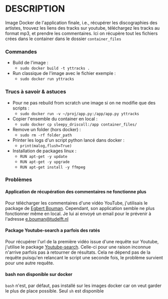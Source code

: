# DESCRIPTION

Image Docker de l'application finale, i.e., récupérer les discographies des artistes, trouvez les liens des tracks sur youtube, téléchargez les tracks au format mp3, et prendre les commentaires. Ici on récupère tout les fichiers crées dans le container dans le dossier `container_files`


### Commandes

* Build de l'image :
  * `sudo docker build -t yttracks .`
* Run classique de l'image avec le fichier exemple :
  * `sudo docker run yttracks`


### Trucs à savoir & astuces

* Pour ne pas rebuild from scratch une image si on ne modifie que des scripts :
  * `sudo docker run -v ~/proj/app.py:/app/app.py yttracks`
* Copier l'ensemble du container en local :
  * `sudo docker cp sleepy_driscoll:/app container_files/`
* Remove un folder (hors docker) :
  * `sudo rm -rf folder_path`
* Printer les logs d'un script python lancé dans docker :
  * `print(malog,flush=True)`
* Installation de packages linux :
  * `RUN apt-get -y update`
  * `RUN apt-get -y upgrade`
  * `RUN apt-get install -y ffmpeg`





### Problèmes 

#### **Application de récupération des commentaires ne fonctionne plus**

Pour télécharger les commentaires d'une vidéo YouTube, j'utilisais le package de [Egbert Bouman](https://github.com/egbertbouman/youtube-comment-downloader). Cependant, son application semble ne plus fonctionner même en local. Je lui ai envoyé un email pour le prévenir à l'adresse e.bouman@tudelft.nl

#### **Package Youtube-search a parfois des ratés**
Pour récupérer l'url de la première vidéo issue d'une requête sur Youtube, j'utilise le package [Youtube-search](https://pypi.org/project/youtube-search/). Celle-ci pour une raison inconnue n'arrive parfois pas à retourner de résultats. Cela ne dépend pas de la requête puisqu'en relancant le script une seconde fois, le problème survient pour une autre requête. 

#### **bash non disponible sur docker** 
`bash` n'est, par défaut, pas installé sur les images docker car on veut garder le plus de place possible. Seul `sh` est disponible